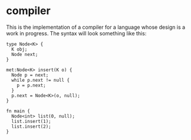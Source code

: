# compiler
This is the implementation of a compiler for a language whose design is a work in progress.
The syntax will look something like this:
```
type Node<K> {
  K obj;
  Node next;
}

met:Node<K> insert(K o) {
  Node p = next;
  while p.next != null {
    p = p.next;
  }
  p.next = Node<K>(o, null);
}

fn main {
  Node<int> list(0, null);
  list.insert(1);
  list.insert(2);
}
```
